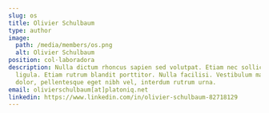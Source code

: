 ```yaml
---
slug: os
title: Olivier Schulbaum
type: author
image:
  path: /media/members/os.png
  alt: Olivier Schulbaum
position: col·laboradora
description: Nulla dictum rhoncus sapien sed volutpat. Etiam nec sollicitudin
  ligula. Etiam rutrum blandit porttitor. Nulla facilisi. Vestibulum mauris
  dolor, pellentesque eget nibh vel, interdum rutrum urna.
email: olivierschulbaum[at]platoniq.net
linkedin: https://www.linkedin.com/in/olivier-schulbaum-82718129
---
```

